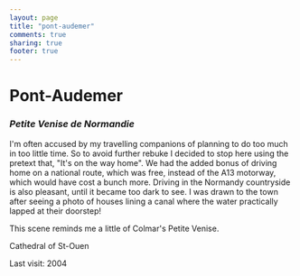 ```yaml
---
layout: page
title: "pont-audemer"
comments: true
sharing: true
footer: true
---
```

<h1>Pont-Audemer</h1>
<h3><em>Petite Venise de Normandie</em></h3>

I'm often accused by my travelling companions of planning to do too much in too little time. So to avoid further rebuke I decided to stop here using the pretext that, "It's on the way home". We had the added bonus of driving home on a national route, which was free, instead of the A13 motorway, which would have cost a bunch more. Driving in the Normandy countryside is also pleasant, until it became too dark to see. I was drawn to the town after seeing a photo of houses lining a canal where the water practically lapped at their doorstep!

This scene reminds me a little of Colmar's Petite Venise.

Cathedral of St-Ouen

Last visit: 2004